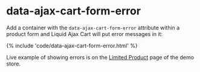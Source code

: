 # data-ajax-cart-form-error

Add a container with the `data-ajax-cart-form-error` attribute within a product form and Liquid Ajax Cart will put error messages in it:

{% include 'code/data-ajax-cart-form-error.html' %}

Live example of showing errors is on the [Limited Product](https://liquid-ajax-cart.myshopify.com/products/limited-product) page of the demo store.

